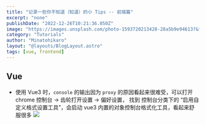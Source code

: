 ```yaml
---
title: "记录一些你不知道（知道）的小 Tips -- 前端篇"
excerpt: "none"
publishDate: "2022-12-26T10:21:36.050Z"
image: "https://images.unsplash.com/photo-1593720213428-28a5b9e94613?&fit=crop&w=430&h=240"
category: "Tutorials"
author: "Minatohikaro"
layout: "@layouts/BlogLayout.astro"
tags: [vue, frontend]
---
```


## Vue

- 使用 Vue3 时，`console` 的输出因为 `proxy` 的原因看起来很难受，可以打开 chrome 控制台 -> 齿轮打开设置 -> 偏好设置，
找到 控制台分类下的 “启用自定义格式设置工具”，会启动 vue3 内置的对象控制台格式化工具，看起来舒服很多
![](https://s2.loli.net/2022/12/26/WdLyKVx3m81Jovw.png)